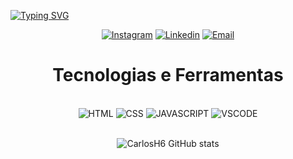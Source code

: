 [![Typing SVG](https://readme-typing-svg.herokuapp.com/?color=eeff01&size=35&center=true&vCenter=true&width=1000&lines=Hello!+I'm+Carlos+Henrique;Technoly+of+information+student+:%29)](https://git.io/typing-svg)

<div align="center">

[![Instagram](https://img.shields.io/badge/Instagram-7F00FF?style=for-the-badge&logo=instagram&logoColor=black)](https://www.instagram.com/carlosabrantes_/)
[![Linkedin](https://img.shields.io/badge/LinkedIn-7F00FF?style=for-the-badge&logo=linkedin&logoColor=black)](https://www.linkedin.com/in/carlos-henrique-duarte-abrantes-1b726626a/)
[![Email](https://img.shields.io/badge/Gmail-7F00FF?style=for-the-badge&logo=gmail&logoColor=black)](mailto:carlosduartee128@gmail.com)

<div align="center">
<h1> Tecnologias e Ferramentas </h1><br>
  
<img align="align" alt="HTML" src="https://img.shields.io/badge/HTML5-eeff01?style=for-the-badge&logo=html5&logoColor=black"/>
<img align="align" alt="CSS" src="https://img.shields.io/badge/CSS3-eeff01?style=for-the-badge&logo=css3&logoColor=black"/>
<img align="align" alt="JAVASCRIPT" src="https://img.shields.io/badge/JavaScript-eeff01?style=for-the-badge&logo=javascript&logoColor=black"/>
<img align="align" alt="VSCODE" src="https://img.shields.io/badge/VSCode-eeff01?style=for-the-badge&logo=visual%20studio%20code&logoColor=black"/>  
  
<br>![CarlosH6 GitHub stats](https://github-readme-stats.vercel.app/api?username=CarlosH6&show_icons=true&theme=white)

